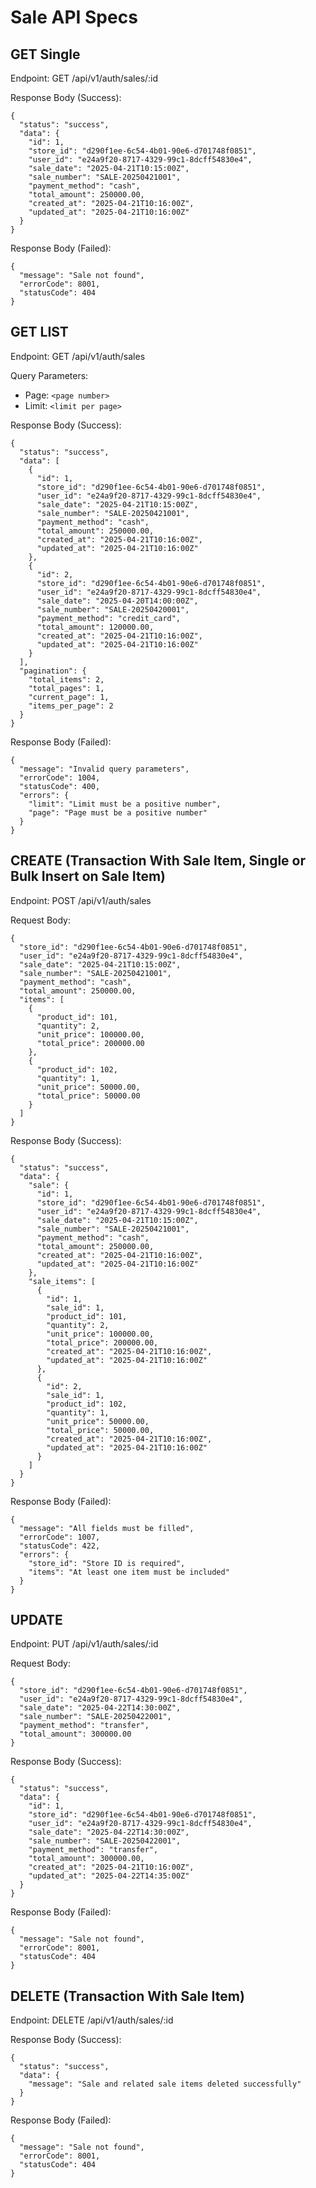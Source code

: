 # Sale API Specs

## GET Single

Endpoint: GET /api/v1/auth/sales/:id

Response Body (Success):

```
{
  "status": "success",
  "data": {
    "id": 1,
    "store_id": "d290f1ee-6c54-4b01-90e6-d701748f0851",
    "user_id": "e24a9f20-8717-4329-99c1-8dcff54830e4",
    "sale_date": "2025-04-21T10:15:00Z",
    "sale_number": "SALE-20250421001",
    "payment_method": "cash",
    "total_amount": 250000.00,
    "created_at": "2025-04-21T10:16:00Z",
    "updated_at": "2025-04-21T10:16:00Z"
  }
}
```

Response Body (Failed):

```
{
  "message": "Sale not found",
  "errorCode": 8001,
  "statusCode": 404
}
```

## GET LIST

Endpoint: GET /api/v1/auth/sales

Query Parameters:

* Page: `<page number>`
* Limit: `<limit per page>`

Response Body (Success):

```
{
  "status": "success",
  "data": [
    {
      "id": 1,
      "store_id": "d290f1ee-6c54-4b01-90e6-d701748f0851",
      "user_id": "e24a9f20-8717-4329-99c1-8dcff54830e4",
      "sale_date": "2025-04-21T10:15:00Z",
      "sale_number": "SALE-20250421001",
      "payment_method": "cash",
      "total_amount": 250000.00,
      "created_at": "2025-04-21T10:16:00Z",
      "updated_at": "2025-04-21T10:16:00Z"
    },
    {
      "id": 2,
      "store_id": "d290f1ee-6c54-4b01-90e6-d701748f0851",
      "user_id": "e24a9f20-8717-4329-99c1-8dcff54830e4",
      "sale_date": "2025-04-20T14:00:00Z",
      "sale_number": "SALE-20250420001",
      "payment_method": "credit_card",
      "total_amount": 120000.00,
      "created_at": "2025-04-21T10:16:00Z",
      "updated_at": "2025-04-21T10:16:00Z"
    }
  ],
  "pagination": {
    "total_items": 2,
    "total_pages": 1,
    "current_page": 1,
    "items_per_page": 2
  }
}
```

Response Body (Failed):

```
{
  "message": "Invalid query parameters",
  "errorCode": 1004,
  "statusCode": 400,
  "errors": {
    "limit": "Limit must be a positive number",
    "page": "Page must be a positive number"
  }
}
```

## CREATE (Transaction With Sale Item, Single or Bulk Insert on Sale Item)

Endpoint: POST /api/v1/auth/sales

Request Body:

```
{
  "store_id": "d290f1ee-6c54-4b01-90e6-d701748f0851",
  "user_id": "e24a9f20-8717-4329-99c1-8dcff54830e4",
  "sale_date": "2025-04-21T10:15:00Z",
  "sale_number": "SALE-20250421001",
  "payment_method": "cash",
  "total_amount": 250000.00,
  "items": [
    {
      "product_id": 101,
      "quantity": 2,
      "unit_price": 100000.00,
      "total_price": 200000.00
    },
    {
      "product_id": 102,
      "quantity": 1,
      "unit_price": 50000.00,
      "total_price": 50000.00
    }
  ]
}
```

Response Body (Success):

```
{
  "status": "success",
  "data": {
    "sale": {
      "id": 1,
      "store_id": "d290f1ee-6c54-4b01-90e6-d701748f0851",
      "user_id": "e24a9f20-8717-4329-99c1-8dcff54830e4",
      "sale_date": "2025-04-21T10:15:00Z",
      "sale_number": "SALE-20250421001",
      "payment_method": "cash",
      "total_amount": 250000.00,
      "created_at": "2025-04-21T10:16:00Z",
      "updated_at": "2025-04-21T10:16:00Z"
    },
    "sale_items": [
      {
        "id": 1,
        "sale_id": 1,
        "product_id": 101,
        "quantity": 2,
        "unit_price": 100000.00,
        "total_price": 200000.00,
        "created_at": "2025-04-21T10:16:00Z",
        "updated_at": "2025-04-21T10:16:00Z"
      },
      {
        "id": 2,
        "sale_id": 1,
        "product_id": 102,
        "quantity": 1,
        "unit_price": 50000.00,
        "total_price": 50000.00,
        "created_at": "2025-04-21T10:16:00Z",
        "updated_at": "2025-04-21T10:16:00Z"
      }
    ]
  }
}

```

Response Body (Failed):

```
{
  "message": "All fields must be filled",
  "errorCode": 1007,
  "statusCode": 422,
  "errors": {
    "store_id": "Store ID is required",
    "items": "At least one item must be included"
  }
}
```

## UPDATE

Endpoint: PUT /api/v1/auth/sales/:id

Request Body:

```
{
  "store_id": "d290f1ee-6c54-4b01-90e6-d701748f0851",
  "user_id": "e24a9f20-8717-4329-99c1-8dcff54830e4",
  "sale_date": "2025-04-22T14:30:00Z",
  "sale_number": "SALE-20250422001",
  "payment_method": "transfer",
  "total_amount": 300000.00
}
```

Response Body (Success):

```
{
  "status": "success",
  "data": {
    "id": 1,
    "store_id": "d290f1ee-6c54-4b01-90e6-d701748f0851",
    "user_id": "e24a9f20-8717-4329-99c1-8dcff54830e4",
    "sale_date": "2025-04-22T14:30:00Z",
    "sale_number": "SALE-20250422001",
    "payment_method": "transfer",
    "total_amount": 300000.00,
    "created_at": "2025-04-21T10:16:00Z",
    "updated_at": "2025-04-22T14:35:00Z"
  }
}
```

Response Body (Failed):

```
{
  "message": "Sale not found",
  "errorCode": 8001,
  "statusCode": 404
}
```

## DELETE (Transaction With Sale Item)

Endpoint: DELETE /api/v1/auth/sales/:id

Response Body (Success):

```
{
  "status": "success",
  "data": {
    "message": "Sale and related sale items deleted successfully"
  }
}
```

Response Body (Failed):

```
{
  "message": "Sale not found",
  "errorCode": 8001,
  "statusCode": 404
}
```

